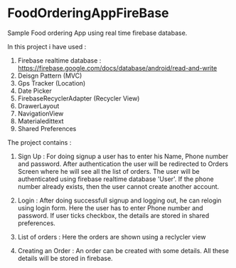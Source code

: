 # FoodOrderingAppFireBase

Sample Food ordering App using real time firebase database. 

In this project i have used :

  1) Firebase realtime database : https://firebase.google.com/docs/database/android/read-and-write
  2) Deisgn Pattern (MVC) 
  3) Gps Tracker (Location)
  4) Date Picker 
  5) FirebaseRecyclerAdapter (Recycler View)
  6) DrawerLayout
  7) NavigationView
  8) Materialedittext
  9) Shared Preferences 
  
The project contains :
  
  1) Sign Up :
     For doing signup a user has to enter his Name, Phone number and password. After authentication the user will be              redirected to Orders Screen where he will see all the list of orders. The user will be authenticated using firebase          realtime database 'User'. If the phone number already exists, then the user cannot create another account. 
     
  2) Login :
     After doing successfull signup and logging out, he can relogin using login form. Here the user has to enter Phone            number and password. If user ticks checkbox, the details are stored in shared preferences. 
     
  3) List of orders : 
     Here the orders are shown using a reclycler view
     
  4) Creating an Order :
     An order can be created with some details. All these details will be stored in firebase. 
     
     
